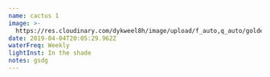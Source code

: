 ```yaml
---
name: cactus 1
image: >-
  https://res.cloudinary.com/dykweel8h/image/upload/f_auto,q_auto/golden_ball_cactus__69115.1522882144.jpg
date: 2019-04-04T20:05:29.962Z
waterFreq: Weekly
lightInst: In the shade
notes: gsdg
---
```


